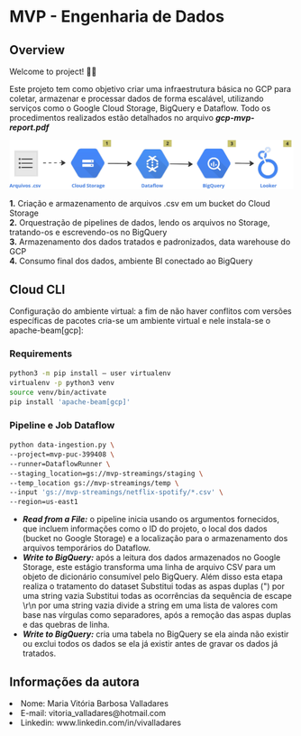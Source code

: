 # MVP - Engenharia de Dados


## Overview

Welcome to project! 🚀🎲

Este projeto tem como objetivo criar uma infraestrutura básica no GCP para coletar, armazenar e processar dados de forma escalável, utilizando serviços como o Google Cloud Storage, BigQuery e Dataflow.  Todo os procedimentos realizados estão detalhados no arquivo <b><i>gcp-mvp-report.pdf</i></b>

<img src="gcp-pipeline-schematic.png">

<b>1.</b> Criação e armazenamento de arquivos .csv em um bucket do Cloud Storage  
<b>2.</b> Orquestração de pipelines de dados, lendo os arquivos no Storage, tratando-os e
escrevendo-os no BigQuery  
<b>3.</b> Armazenamento dos dados tratados e padronizados, data warehouse do GCP  
<b>4.</b> Consumo final dos dados, ambiente BI conectado ao BigQuery  

## Cloud CLI

Configuração do ambiente virtual: a fim de não haver conflitos com versões específicas de pacotes cria-se um ambiente virtual e nele instala-se o apache-beam[gcp]:

### Requirements
```sh
python3 -m pip install — user virtualenv
virtualenv -p python3 venv
source venv/bin/activate
pip install 'apache-beam[gcp]'
```

###  Pipeline e Job Dataflow
```sh
python data-ingestion.py \
--project=mvp-puc-399408 \
--runner=DataflowRunner \
--staging_location=gs://mvp-streamings/staging \
--temp_location gs://mvp-streamings/temp \
--input 'gs://mvp-streamings/netflix-spotify/*.csv' \
--region=us-east1
```

<ul>
  <li><b><i>Read from a File:</i></b> o pipeline inicia usando os argumentos fornecidos, que incluem informações como o ID do projeto, o local dos dados (bucket no Google Storage) e a localização para o armazenamento dos arquivos temporários do Dataflow.</li>
  <li><b><i>Write to BigQuery:</i></b> após a leitura dos dados armazenados no Google Storage, este estágio transforma uma linha de arquivo CSV para um objeto de dicionário consumível pelo BigQuery. Além disso esta etapa realiza o tratamento do dataset
  Substitui todas as aspas duplas (") por uma string vazia
  Substitui todas as ocorrências da sequência de escape \r\n por uma string vazia
  divide a string em uma lista de valores com base nas vírgulas como separadores, após a remoção das aspas duplas e das quebras de linha. </li>
  <li><b><i>Write to BigQuery:</i></b> cria uma tabela no BigQuery se ela ainda não existir ou exclui todos os dados se ela já existir antes de gravar os dados já tratados.</li>
</ul>

## Informações da autora
<li>Nome: Maria Vitória Barbosa Valladares</li>
<li>E-mail: vitoria_valladares@hotmail.com</li>
<li>Linkedin: www.linkedin.com/in/vivalladares</li>
